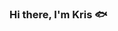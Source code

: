 ### Hi there, I'm Kris :fish:

<!--
- 🔭 I’m currently a student at Metis studying Data Science
- 🌱 I’m currently learning  as much as I can about python and data science topics
- 👯 I’m looking to collaborate on ...
- 🤔 I’m looking for help with ...
- 💬 Ask me about ... 
- 📫 How to reach me: ...
- 😄 Pronouns: ... he/him
- ⚡ Fun fact: ...

-->
